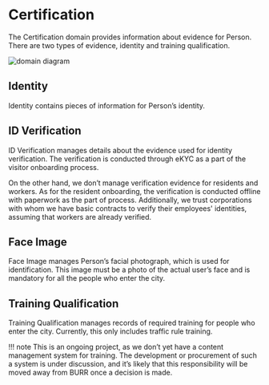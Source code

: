 # Certification
The Certification domain provides information about evidence for Person. There are two types of evidence, identity and training qualification.

![domain diagram](../diagrams/domain/certification.png)

## Identity
Identity contains pieces of information for Person’s identity.

## ID Verification
ID Verification manages details about the evidence used for identity verification. The verification is conducted through eKYC as a part of the visitor onboarding process.

On the other hand, we don’t manage verification evidence for residents and workers. As for the resident onboarding, the verification is conducted offline with paperwork as the part of process. Additionally, we trust corporations with whom we have basic contracts to verify their employees' identities, assuming that workers are already verified.

## Face Image
Face Image manages Person’s facial photograph, which is used for identification. This image must be a photo of the actual user’s face and is mandatory for all the people who enter the city.

## Training Qualification
Training Qualification manages records of required training for people who enter the city. Currently, this only includes traffic rule training.

!!! note
    This is an ongoing project, as we don’t yet have a content management system for training. The development or procurement of such a system is under discussion, and it’s likely that this responsibility will be moved away from BURR once a decision is made.
